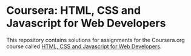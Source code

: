 # Coursera: HTML, CSS and Javascript for Web Developers
This repository contains solutions for assignments for the Coursera.org course called [HTML, CSS and Javascript for Web Developers](https://www.coursera.org/learn/html-css-javascript-for-web-developers).